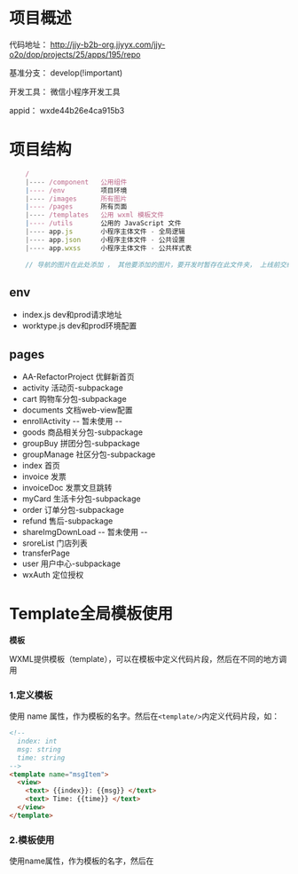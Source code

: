 # 项目概述

代码地址： http://jjy-b2b-org.jjyyx.com/jjy-o2o/dop/projects/25/apps/195/repo

基准分支： develop(!important)

开发工具： 微信小程序开发工具

appid： wxde44b26e4ca915b3

# 项目结构

```js
    /
    |---- /component   公用组件
    |---- /env         项目环境
    |---- /images      所有图片	
    |---- /pages       所有页面
    |---- /templates   公用 wxml 模板文件
    |---- /utils       公用的 JavaScript 文件
    |---- app.js       小程序主体文件 - 全局逻辑
    |---- app.json     小程序主体文件 - 公共设置
    |---- app.wxss     小程序主体文件 - 公共样式表
    
    // 导航的图片在此处添加 ， 其他要添加的图片，要开发时暂存在此文件夹， 上线前交给JJY人员， 上传到CDN
```

## env

* index.js	 dev和prod请求地址
* worktype.js  dev和prod环境配置

## pages

* AA-RefactorProject	优鲜新首页
* activity            活动页-subpackage
* cart                购物车分包-subpackage
* documents           文档web-view配置
* enrollActivity      -- 暂未使用 --
* goods               商品相关分包-subpackage
* groupBuy            拼团分包-subpackage
* groupManage         社区分包-subpackage
* index               首页
* invoice             发票
* invoiceDoc          发票文旦跳转
* myCard              生活卡分包-subpackage
* order               订单分包-subpackage
* refund              售后-subpackage
* shareImgDownLoad    -- 暂未使用 --
* sroreList           门店列表
* transferPage
* user                用户中心-subpackage
* wxAuth              定位授权



# Template全局模板使用

**模板**

WXML提供模板（template），可以在模板中定义代码片段，然后在不同的地方调用

### 1.定义模板

使用 name 属性，作为模板的名字。然后在`<template/>`内定义代码片段，如：

```html
<!--
  index: int
  msg: string
  time: string
-->
<template name="msgItem">
  <view>
    <text> {{index}}: {{msg}} </text>
    <text> Time: {{time}} </text>
  </view>
</template>
```

### 2.模板使用

使用name属性，作为模板的名字，然后在<template>中将模板所需要的 data 传入

```html
<template is="msgItem" data="...item"></template>
```

```js
page({
  data:{
      item:{
          index:0,
          msg:'template模板',
          time:'2022-12-06'
	  }
  }  
})
```

is 属性可以使用 Mustache 语法，来动态决定具体需要渲染哪个模板：

```html
<template name="old">
	<view>old</view>
</template>
<template name="new">
	<view>new</view>
</template>

<block>
    <template is="{{ item === 'old' ? 'old' : 'new' }}"></template>
</block>
```



### 3.模板作用域

模板拥有自己的作用域，只能使用 data 传入的数据以及模板定义文件中定义的 `<wxs />` 模块。

# 页面梳理

**优先级：优先梳理需求可能涉及到的页面，依次往下**

> 1.新人专享落地页（暂无）
>
> 2.优鲜首页
>
> 3.社区团购首页
>
> 4.购物车页面
>
> 5.结算页
>
> 6.....
>
> 7.登录页

### 优鲜首页


| 页面(名称、路径)                                       | 主要字段                                                     | 逻辑 / 功能                                                  | 使用组件(红色为公共组件)                                     |      |
| ------------------------------------------------------ | ------------------------------------------------------------ | ------------------------------------------------------------ | ------------------------------------------------------------ | ---- |
| 首页<br>pages/AA-RefactorProject/<br>pages/index/index | 1.typeComponent<br>2.allData<br>3.is_black<br>4.currentPageId<br>5.locatePositionByManual<br>6.canAppGetUserLocation | 1.初始化底部全局导航栏<br>2.用户授权<br>3.根据用户授权信息查询附近门店<br/>4.获取全部数据(channelType:2071) | <font color="red">component-iphone-x-patcher(适配iPhone异形屏)</font><br>yx-index-content-component(优鲜首页总组件)<br>active-component(活动动画组件)<br>back-top(返回顶部)<br><font color="red">cuModal(交互组件，确定，取消)</font> |      |

**字段解释**

* typeComponent	Number	组件类型	0优鲜 	1社区团购
* allData	Array	首页全部数据
* is_black	Boolean	是否默哀色
* currentPageId	String	页面埋点数据ID	A1001 优鲜首页
* locatePositionByManual	Boolean	用于标识用户是否拒绝定位系统的情况下，进行了手动定位
* canAppGetUserLocation		String 	用于标识用户是否拒绝了定位授权

**组件功能逻辑**

1. <font color="skyblue">yx-index-content-component 首页总组件</font>

   - 首页基本的信息展示
   - 计算顶部固定栏的高度
   - 计算优惠券显示数量

   1. <font color="skyblue">category-grid-component 分类球</font>
      * 展示分类
   2. <font color="skyblue">yx-index-lower-half 切换大小主题（下方瀑布流商品也在该组件）</font>
      * 计算顶部固定栏的高度
      * 根据门店shopId和 warehouseId 获取瀑布流商品  在`[5, 8, 12, 17, 21, 24, 29, 33, 36]`处插入广告
      * 添加购物车,调用公共方法 `UTIL.setCartNum(goods)`
   3. <font color="skyblue">yx-index-title 首页顶部组件</font>
      * 计算顶部搜索框高度，传给父组件，父组件在传给yx-index-lower-half
   4. <font color="skyblue">yx-need-hot-component 首页必买爆款</font>
      * 展示分类球(scroll-view)

2. <font color="skyblue">active-component 活动动画组件</font>

   * 抽奖悬浮图标aaass

3. <font color="skyblue">back-top返回顶部</font>


### 社区团购首页（与优鲜首页类似）


| 页面(名称、路径)                                             | 主要字段                                                     | 逻辑 / 功能                                                  | 使用组件(红色为公共组件)                                     |      |
| ------------------------------------------------------------ | ------------------------------------------------------------ | ------------------------------------------------------------ | ------------------------------------------------------------ | ---- |
| 社区团购首页<br>pages/AA-RefactorProject/pages<br>/Community/index | 1.typeComponent<br>2.tabStatus<br>3.is_black<br>4.groupManageCartNum<br>5.<font color="red">productList、pictureList</font><br>6.listLoading<br> | 1.动态新增底部全局导航栏<br>2.用户授权<br/>3.根据用户授权信息查询附近门店<br/>4.获取全部数据 | <font color="red">component-group-footer底部导航栏</font><br><font color="red">component-iphone-x-patcher(适配iPhone异形屏)</font><br>community-index-component(社区团购总组件)<br>active-component(活动动画组件)<br>back-top(返回顶部)<br> |      |

**字段解释**

* typeComponent	Number	组件类型	0优鲜 	1社区团购

**组件功能逻辑**

1. <font color="skyblue">community-index-component 首页总组件</font>

   **功能**（家家悦选）下方商品瀑布流的分页、下拉加载更多，固定位置穿插广告，首页每日弹窗及其内容控制

   **字段解释**

   1. fixedHeight	顶部固定栏位高度
   2. showAlert    是否展示每日弹窗
   3. alertData     每日弹窗内容
   4. shopId    门店id
   5. <font color="red">toBottom   未知</font>   
   6. list   界面渲染的广告与商品混合的列表

   **子组件**

   1. <font color="skyblue">yx-index-title 首页顶部组件</font>
      * 计算顶部搜索框高度，传给父组件
   2. <font color="skyblue">yx-need-hot-component 首页必买爆款</font>
      * 必买爆款的展示信息
   3. <font color="skyblue">Loading 加载中动画</font>
   4. <font color="skyblue">mian-recommon 首页今日主推</font>
   5. <font color="skyblue">MoreData 触底加载动画</font>
   6. <font color="skyblue">CartAnimation 加入购物车动画</font>
   7. <font color="skyblue">no-list 空状态组件</font>

2. <font color="skyblue">back-top返回顶部</font>

### 购物车


| 页面(名称、路径)               | 主要字段                                                     | 逻辑 / 功能                                                  | 使用组件(红色为公共组件)                                     |      |
| ------------------------------ | ------------------------------------------------------------ | ------------------------------------------------------------ | ------------------------------------------------------------ | ---- |
| 购物车<br>pages/cart/cart/cart | tabStatus<br>loadingHidden<br>addressId<br>cartInputJson<br>cartOutputJson<br>currentDelivery<br>editCartCan<br>newCartJson<br><br>foodDelivery<br>goodsDelivery<br>goodsB2CDelivery<br><br>goods<br> | 1.动态新增底部全局导航栏<br/>2.调用接口，校验商品，计算订单金额<br>3.商品选择，删除功能<br>4.全选，取消全选<br>5.门店全选<br>6.送货，自提，自提柜<br>7.根据当前地址判断门店是否可配送<br>8.库存不足提示<br>9.其他活动<br>10.商品称重与计量<br> | <font color="red">cabinet-pop 自提点选择</font><br><font color="red">component-iphone-x-patcher(适配iPhone异形屏)</font><br/> |      |

**字段解释**

1. foodDelivery 熟食配送方式   

   * 0 餐饮聚餐
   * 1 餐食配送
   * 2 餐食自提
2. goodsDelivery   超市商品配送方式

   * 0 超市自提
   * 1 超市配送时间
   * 3 超市自提柜
3. goodsB2CDelivery 超市商品配送方式
4. tabStatus  用于保存全局导航条中的状态数据
5. loadingHidden  是否显示加载动画
6. addressId  地址id
7. cartInputJson   请求接口的参数(<font color="red">不确定</font>)
8. cartOutputJson  接口请求到的购物车数据(<font color="red">不确定</font>)
9. currentDelivery   结算选择的配送方式：-1(默认)无选择方式；0-B2C；79-极速达；80-闪电达 ,
10. editCartCan   编辑购物车状态
11. newCartJson  购物车数据

12. goods 商品信息

    | 属性(商品信息)     | 注释                                                   |
    | :----------------- | ------------------------------------------------------ |
    | canBuy             | 失效商品:3                                             |
    | goodsId            | 商品id                                                 |
    | goodsName          | 商品名                                                 |
    | goodsName          | 商品单价                                               |
    | goodsPrimePrice    | 商品原价                                               |
    | goodsTotalPrice    | 当前商品总价格(单价 * 数量)                            |
    | goodsTotalProPrice | 优惠价格                                               |
    | goodsTotalSrcPrice | 优惠券价格                                             |
    | goodsStock         | 商品库存                                               |
    | isAddPriceGoods    |                                                        |
    | num                | 数量                                                   |
    | pricingMethod      | 商品类型(391:称重类，390：计件类)                      |
    | proId              | 促销id                                                 |
    | proName            | 促销名称                                               |
    | proPrice           | 促销价格                                               |
    | proType            | 活动类型（抢购 ：1178	直降 ：289    海购抢价：998） |
    | purchaseAmount     |                                                        |
    | purchaseAmounts    | 步长                                                   |
    | purchaseBegin      | 起购量                                                 |
    | purchaseUnit       | 商品单位                                               |
    | salesUnit          | <font color="red">销售单位(不确定)</font>              |
    | shopId             | 店铺id                                                 |
    | skuId              | 商品skuid                                              |
    | skuName            | 商品sku名称                                            |
    | specName           | 规格                                                   |
    | startTime          | 开始时间                                               |
    | storeId            |                                                        |
    | storeStatus        | 门店状态                                               |
    | storeType          |                                                        |
    | useDays            |                                                        |
    | useNumber          |                                                        |
    | usePro             |                                                        |
    | weightValue        |                                                        |
    | newPresentArr      | 赠品                                                   |
    | promotionList      | <font color="red">优惠列表(不确定）</font>，内容见下表 |

13. promotionList 商品活动列表 [Object Array]

    | 属性                | 注释                                      |
    | ------------------- | ----------------------------------------- |
    | alreadyBuyCount     | <font color="red">已购买量(不确定)</font> |
    | promotionCountLimit | 历史商品数量                              |
    | minBuyCount         | 最小起购量                                |
    | orderCountLimit     | 已购买数量                                |
    | proDesc             | 促销内容                                  |
    | proBeginTime        | 促销开始时间                              |
    | proEndTime          | 促销结束时间                              |
    | proId               | 促销id                                    |
    | proInfo             | 促销信息                                  |
    | proPrice            | 促销价格                                  |
    | proStatus           |                                           |
    | proStock            |                                           |
    | proTag              | 促销标签图片                              |

**生命周期、方法**

1. onShow() 页面显示，缓存购物车中是否有信息 ，没有就显示空页面
   
   onShow() 校验购物车地址是否正确
   
   onShow() 调用renderCartPage() 渲染购物车列表数据 
   
   * 根据用户定位信息查询地址信息列表，判断是否有范围内<font color="red">可以配送</font>的门店
   
   * 判断缓存中是否有购物车商品，没有则return，有则门店商品是否为空
   
   * 调用接口，商品校验，计算订单金额 URL_CART_GOODSVALID
   
   * 更新 data 中的商品配送方式列表
   
   * 同步本地库存和接口返回库存(超过最大库存的以返回库存为准)
   
     * 多层循环，判断本地的商品是否跟返回的商品一致
   
     * 判断购买量是否大于库存，大于则将库存数赋值给商品
   
     * 判断是否限购
   
     * 称重类商品通过下面公式计算购买数量
   
       ```js
       // 限购    购买量 = (已购买数量 - 起购量) / 步长 + 1
       let surplusWeight = totalWeight - prItem.alreadyBuyCount - purchaseBegin;
       let limitNum = parseInt(surplusWeight / outputGoodsItem.purchaseAmounts) + 1;
       // 不限购     最小购买量  /  步长  + 1 
       let limitNum = parseInt(minBuyCount / outputGoodsItem.purchaseAmounts) + 1;
       ```
   
   * 判断加价购和非加价购的商品.......
   
   * 挑选满足条件的赠品（赠品属于哪个店，赠品属于哪个商品)
   
   * 判断店铺的选择状态和全选
   
   * 判断商品是否可以购买
   
   * 补充....
   
2. checkedGoodsHandler()  店铺选择、商品选择、全选

   * selectType 值为one：单个商品，all：全选（或者全部选择），store：店铺的选择

3. 去结算

   * 判断是否登录，没有则跳转到登陆

   * 判断是否可以结算（店铺可以购买 && 商品勾选 && 收货地址）

   * 调用接口，订单金额校验 URL_CART_GOODSVALID

   * 判断配送方式 goodsDelivery    1:送货     0：自提        3：自提柜

   * 判断选择的业态，苛选或者海购，020

   * 判断商品的类型

     | GOODS_TYPE | 类型     |
     | ---------- | -------- |
     | 62         | 超市     |
     | 63         | 聚餐     |
     | 382        | 积分     |
     | 383        | 会员     |
     | 751        | 全国B2C  |
     | 840        | 同城B2C  |
     | 1037       | 全球苛选 |
     | 1634       | HI苛选   |

     

4. 促销类回调.....



### 结算页

**发票业务暂时关闭**

| 路径                   | 主要字段                                                     | 逻辑/功能                                                    | 组件                                                         |
| ---------------------- | ------------------------------------------------------------ | ------------------------------------------------------------ | ------------------------------------------------------------ |
| /pages/order/list/list | realPayPrice<br>myFirstAddress<br>couponCodeId<br>couponCodeValue<br>isSelectCoupon<br>couponTag<br>unUserCoupon<br><br><br>orderType<br> | 1.结算选择的配送方式，配送方式，下单类型<br>2.选择配送时间<br>3.选择优惠券 | <font color="red">component-iphone-x-patcher(适配iPhone异形屏)</font><br/><font color="red">component-global-modal（全局弹窗）</font> |

**字段解释**

1. orderType 	订单类型

   | orderType | 注释           |
   | --------- | -------------- |
   | 2         | 闪电付下单     |
   | 5         | 海外订单，海购 |
   | 6         | 苛选           |
   | 0         | 普通下单       |
   | 1         | 积分商品下单   |
   | 3         | 1元购          |

2. storeType 商品类型

   | storeType       | 注释     |
   | --------------- | -------- |
   | 62---MARKET     | 超市     |
   | 63---FOOD       | 聚餐     |
   | 382---SCORE     | 积分     |
   | 383---MEMBER    | 会员     |
   | 751---B2C       | 全国B2C  |
   | 840---CITYB2C   | 同城B2C  |
   | 1037---GLOBAL   | 全国苛选 |
   | 1634---HIGLOBAL | HI苛选   |
   
3. isGroup 是否拼团

**生命周期、方法**

1. onShow()	从缓存中获取基本信息（登录,生活卡,门店地址等);<font color="#fffff">发票选择数据(发票业务暂时关闭)</font>;判断是熟食还是商品;调用接口`URL_MEMBER_GETMEMBERINFO`,获取会员的基本信息,
   * 根据定位查询地址信息列表`URL_ADDRESS_LISTBYLOCATION`
     * 默认选择第一个地址，没有就提示无苛选体质
2. 1
3. 选择配送时间 || 选择自提时间
4. 选择优惠券  && 优惠券列表显示隐藏
5. 选择支付方式
6. 计算勾选支付方式之后支付金额   
   * 生活卡	只选生活卡
   * 积分     只选积分
   * 生活卡 && 积分     两种都选
   * ！生活卡 && ！积分     都不选
   * 0元订单不给予开发票
7. 打包服务949
8. createOrder() 创建订单
   * 判断数据是否为空
   * 判断支付方式
   * 判断地址是否为空 && 判断是否有商品
   * 判断配送时间
     * 选择配送时间
   * 自提时间
     * 超市自提柜
     * 餐食自提
   * 是否餐食
   * o2o发票(发票业务暂时关闭)
   * 海购，团购，抢购
   * 集成数据，发送请求生成订单
     *  一次性订阅消息

# 完善更新中.............



